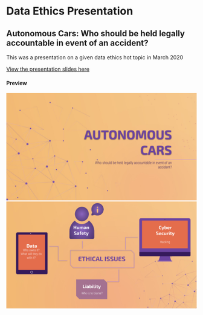 # Data Ethics Presentation

## Autonomous Cars: Who should be held legally accountable in event of an accident?

This was a presentation on a given data ethics hot topic in March 2020

[View the presentation slides here](https://rhi-batstone.github.io./#/)

#### Preview
![](/images/slide1.png)
![](/images/slide6.png)

